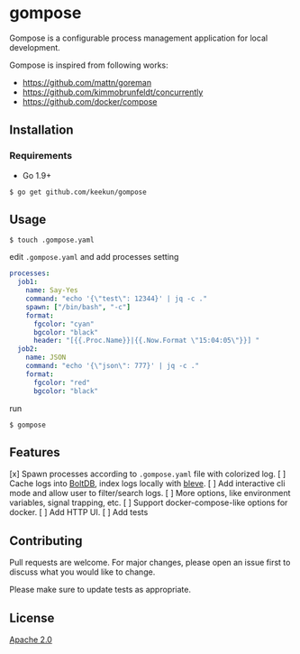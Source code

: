 # gompose

Gompose is a configurable process management application for local development.

Gompose is inspired from following works:

* https://github.com/mattn/goreman
* https://github.com/kimmobrunfeldt/concurrently
* https://github.com/docker/compose

## Installation

### Requirements
* Go 1.9+

`$ go get github.com/keekun/gompose`

## Usage

```
$ touch .gompose.yaml
```

edit `.gompose.yaml` and add processes setting

```yaml
processes:
  job1:
    name: Say-Yes
    command: "echo '{\"test\": 12344}' | jq -c ."
    spawn: ["/bin/bash", "-c"]
    format:
      fgcolor: "cyan" 
      bgcolor: "black"
      header: "[{{.Proc.Name}}|{{.Now.Format \"15:04:05\"}}] "
  job2:
    name: JSON
    command: "echo '{\"json\": 777}' | jq -c ."
    format:
      fgcolor: "red"
      bgcolor: "black"
```

run

```
$ gompose
```

## Features

[x] Spawn processes according to `.gompose.yaml` file with colorized log.
[ ] Cache logs into [BoltDB](https://github.com/boltdb/bolt), index logs locally with [bleve](http://www.blevesearch.com/).
[ ] Add interactive cli mode and allow user to filter/search logs.
[ ] More options, like environment variables, signal trapping, etc.
[ ] Support docker-compose-like options for docker.
[ ] Add HTTP UI.
[ ] Add tests

## Contributing
Pull requests are welcome. For major changes, please open an issue first to discuss what you would like to change.

Please make sure to update tests as appropriate.

## License
[Apache 2.0](https://choosealicense.com/licenses/apache-2.0/)
